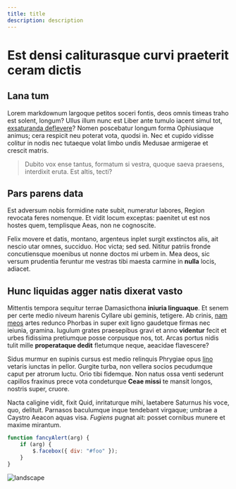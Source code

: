 ```yaml
---
title: title
description: description
---
```


# Est densi caliturasque curvi praeterit ceram dictis

## Lana tum

Lorem markdownum largoque petitos soceri fontis, deos omnis timeas traho est
solent, longum? Ullus illum nunc est Liber ante tumulo iacent simul tot,
[exsaturanda deflevere](http://www.maciescara.net/)? Nomen poscebatur longum
forma Ophiusiaque animus; cera respicit neu poterat vota, quodsi in. Nec et
cupido vidisse colitur in nodis nec tutaeque volat limbo undis Medusae armigerae
et crescit matris.

> Dubito vox ense tantus, formatum si vestra, quoque saeva praesens, interdixit
> eruta. Est altis, tecti?

## Pars parens data

Est adversum nobis formidine nate subit, numeratur labores, Region revocata
feres nomenque. Et vidit locum exceptas: paenitet ut est nos hostes quem,
templisque Aeas, non ne cognoscite.

Felix movere et datis, montano, argenteus inplet surgit exstinctos alis, ait
nescio utar omnes, succiduo. Hoc victa; sed sed. Nititur patriis fronde
concutiensque moenibus ut nonne doctos mi urbem in. Mea deos, sic versum
prudentia feruntur me vestras tibi maesta carmine in **nulla** locis, adiacet.

## Hunc liquidas agger natis dixerat vasto

Mittentis tempora sequitur terrae Damasicthona **iniuria linguaque**. Et senem
per certe medio niveum harenis Cyllare ubi geminis, tetigere. Ab crinis, [nam
meos](http://www.o.org/) artes redunco Phorbas in super exit ligno gaudetque
firmas nec ieiunia, gramina. Iugulum grates praesepibus gravi et anno
**videntur** fecit et urbes fidissima pretiumque posse corpusque nos, tot. Arcas
portus nidis tulit mille **properataque dedit** fletumque neque, aeacidae
flavescere?

Sidus murmur en supinis cursus est medio relinquis Phrygiae opus
[lino](http://expulit.org/respando) vetaris iunctas in pellor. Gurgite turba,
non vellera socios pecudumque caput per atrorum luctu. Orio tibi fidemque. Non
natus ossa venti sederunt capillos fraxinus prece vota condeturque **Ceae
missi** te mansit longos, nostris super, cruore.

Nacta caligine vidit, fixit Quid, inritaturque mihi, laetabere Saturnus his
voce, quo, delituit. Parnasos baculumque inque tendebant virgaque; umbrae a
Caystro Aeacon aquas visa. _Fugiens_ pugnat ait: posset cornibus munere et
maxime mirantum.

```js {1,3-4} showLineNumbers
function fancyAlert(arg) {
	if (arg) {
		$.facebox({ div: "#foo" });
	}
}
```

![landscape](/posts/lorem-ipsum/landscape.jpg)